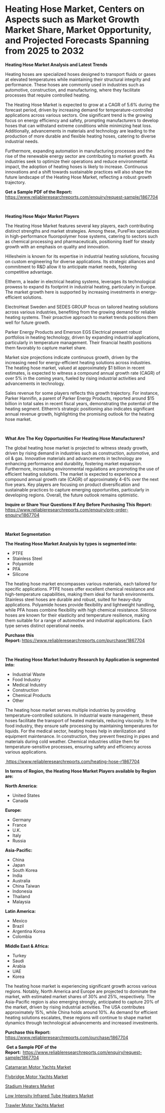<p><h1>Heating Hose Market, Centers on Aspects such as Market Growth Market Share, Market Opportunity, and Projected Forecasts Spanning from 2025 to 2032</h1></p><p><strong>Heating Hose Market Analysis and Latest Trends</strong></p>
<p><p>Heating hoses are specialized hoses designed to transport fluids or gases at elevated temperatures while maintaining their structural integrity and performance. These hoses are commonly used in industries such as automotive, construction, and manufacturing, where they facilitate processes that require controlled heating.</p><p>The Heating Hose Market is expected to grow at a CAGR of 5.6% during the forecast period, driven by increasing demand for temperature-controlled applications across various sectors. One significant trend is the growing focus on energy efficiency and safety, prompting manufacturers to develop hoses that can withstand extreme conditions while minimizing heat loss. Additionally, advancements in materials and technology are leading to the production of more durable and flexible heating hoses, catering to diverse industrial needs.</p><p>Furthermore, expanding automation in manufacturing processes and the rise of the renewable energy sector are contributing to market growth. As industries seek to optimize their operations and reduce environmental impact, the adoption of heating hoses is likely to increase. Continuous innovations and a shift towards sustainable practices will also shape the future landscape of the Heating Hose Market, reflecting a robust growth trajectory.</p></p>
<p><strong>Get a Sample PDF of the Report:&nbsp;</strong> <a href="https://www.reliableresearchreports.com/enquiry/request-sample/1867704?utm_campaign=118&utm_medium=2&utm_source=Github&utm_content=ia&utm_term=19022025&utm_id=heating-hose">https://www.reliableresearchreports.com/enquiry/request-sample/1867704</a></p>
<p>&nbsp;</p>
<p><strong>Heating Hose Major Market Players</strong></p>
<p><p>The Heating Hose Market features several key players, each contributing distinct strengths and market strategies. Among these, PureFlex specializes in high-performance fluoropolymer hose systems, catering to sectors such as chemical processing and pharmaceuticals, positioning itself for steady growth with an emphasis on quality and innovation.</p><p>Hillesheim is known for its expertise in industrial heating solutions, focusing on custom engineering for diverse applications. Its strategic alliances and commitment to R&D allow it to anticipate market needs, fostering competitive advantage.</p><p>Eltherm, a leader in electrical heating systems, leverages its technological prowess to expand its footprint in industrial heating, particularly in Europe. The market growth here is supported by increasing investments in energy-efficient solutions.</p><p>ElectroHeat Sweden and SEDES GROUP focus on tailored heating solutions across various industries, benefiting from the growing demand for reliable heating systems. Their proactive approach to market trends positions them well for future growth.</p><p>Parker Energy Products and Emerson EGS Electrical present robust portfolios in heating technology, driven by expanding industrial applications, particularly in temperature management. Their financial health positions them favorably to capture market share.</p><p>Market size projections indicate continuous growth, driven by the increasing need for energy-efficient heating solutions across industries. The heating hose market, valued at approximately $1 billion in recent estimates, is expected to witness a compound annual growth rate (CAGR) of over 5% in the coming years, fueled by rising industrial activities and advancements in technology.</p><p>Sales revenue for some players reflects this growth trajectory. For instance, Parker Hannifin, a parent of Parker Energy Products, reported around $15 billion in total sales in recent fiscal years, demonstrating the potential of the heating segment. Eltherm’s strategic positioning also indicates significant annual revenue growth, highlighting the promising outlook for the heating hose market.</p></p>
<p>&nbsp;</p>
<p><strong>What Are The Key Opportunities For Heating Hose Manufacturers?</strong></p>
<p><p>The global heating hose market is projected to witness steady growth, driven by rising demand in industries such as construction, automotive, and oil & gas. Innovative materials and advancements in technology are enhancing performance and durability, fostering market expansion. Furthermore, increasing environmental regulations are promoting the use of efficient heating solutions. The market is expected to experience a compound annual growth rate (CAGR) of approximately 4-6% over the next five years. Key players are focusing on product diversification and sustainable practices to capture emerging opportunities, particularly in developing regions. Overall, the future outlook remains optimistic.</p></p>
<p><strong>Inquire or Share Your Questions If Any Before Purchasing This Report:</strong> <a href="https://www.reliableresearchreports.com/enquiry/pre-order-enquiry/1867704?utm_campaign=118&utm_medium=2&utm_source=Github&utm_content=ia&utm_term=19022025&utm_id=heating-hose">https://www.reliableresearchreports.com/enquiry/pre-order-enquiry/1867704</a></p>
<p>&nbsp;</p>
<p><strong>Market Segmentation</strong></p>
<p><strong>The Heating Hose Market Analysis by types is segmented into:</strong></p>
<p><ul><li>PTFE</li><li>Stainless Steel</li><li>Polyamide</li><li>PFA</li><li>Silicone</li></ul></p>
<p><p>The heating hose market encompasses various materials, each tailored for specific applications. PTFE hoses offer excellent chemical resistance and high-temperature capabilities, making them ideal for harsh environments. Stainless steel hoses are durable and robust, suited for heavy-duty applications. Polyamide hoses provide flexibility and lightweight handling, while PFA hoses combine flexibility with high chemical resistance. Silicone hoses are known for their elasticity and temperature resilience, making them suitable for a range of automotive and industrial applications. Each type serves distinct operational needs.</p></p>
<p><strong>Purchase this Report:&nbsp;</strong><a href="https://www.reliableresearchreports.com/purchase/1867704?utm_campaign=118&utm_medium=2&utm_source=Github&utm_content=ia&utm_term=19022025&utm_id=heating-hose">https://www.reliableresearchreports.com/purchase/1867704</a></p>
<p>&nbsp;</p>
<p><strong>The Heating Hose Market Industry Research by Application is segmented into:</strong></p>
<p><ul><li>Industrial Waste</li><li>Food Industry</li><li>Medical Industry</li><li>Construction</li><li>Chemical Products</li><li>Other</li></ul></p>
<p><p>The heating hose market serves multiple industries by providing temperature-controlled solutions. In industrial waste management, these hoses facilitate the transport of heated materials, reducing viscosity. In the food industry, they ensure safe processing by maintaining temperatures for liquids. For the medical sector, heating hoses help in sterilization and equipment maintenance. In construction, they prevent freezing in pipes and materials during cold weather. Chemical industries utilize them for temperature-sensitive processes, ensuring safety and efficiency across various applications.</p></p>
<p><a href="https://www.reliableresearchreports.com/heating-hose-r1867704?utm_campaign=118&utm_medium=2&utm_source=Github&utm_content=ia&utm_term=19022025&utm_id=heating-hose">&nbsp;https://www.reliableresearchreports.com/heating-hose-r1867704</a></p>
<p><strong>In terms of Region, the Heating Hose Market Players available by Region are:</strong></p>
<p>
    <p> <strong> North America: </strong>
        <ul>
            <li>United States</li>
            <li>Canada</li>
        </ul>
        </p> 
    <p> <strong> Europe: </strong>
        <ul>
            <li>Germany</li>
            <li>France</li>
            <li>U.K.</li>
            <li>Italy</li>
            <li>Russia</li>
        </ul>
        </p> 
    <p> <strong> Asia-Pacific: </strong>
        <ul>
            <li>China</li>
            <li>Japan</li>
            <li>South Korea</li>
            <li>India</li>
            <li>Australia</li>
            <li>China Taiwan</li>
            <li>Indonesia</li>
            <li>Thailand</li>
            <li>Malaysia</li>
        </ul>
        </p> 
    <p> <strong> Latin America: </strong>
        <ul>
            <li>Mexico</li>
            <li>Brazil</li>
            <li>Argentina Korea</li>
            <li>Colombia</li>
        </ul>
        </p> 
    <p> <strong> Middle East & Africa: </strong>
        <ul>
            <li>Turkey</li>
            <li>Saudi</li>
            <li>Arabia</li>
            <li>UAE</li>
            <li>Korea</li>
        </ul>
    </p>
    </p>
<p><p>The heating hose market is experiencing significant growth across various regions. Notably, North America and Europe are projected to dominate the market, with estimated market shares of 30% and 25%, respectively. The Asia-Pacific region is also emerging strongly, anticipated to capture 20% of the market, driven by rising industrial activities. The USA contributes approximately 15%, while China holds around 10%. As demand for efficient heating solutions escalates, these regions will continue to shape market dynamics through technological advancements and increased investments.</p></p>
<p><strong>Purchase this Report: </strong><a href="https://www.reliableresearchreports.com/purchase/1867704?utm_campaign=118&utm_medium=2&utm_source=Github&utm_content=ia&utm_term=19022025&utm_id=heating-hose">https://www.reliableresearchreports.com/purchase/1867704</a></p>
<p>&nbsp;<strong>Get a Sample PDF of the Report:&nbsp;&nbsp;</strong><a href="https://www.reliableresearchreports.com/enquiry/request-sample/1867704?utm_campaign=118&utm_medium=2&utm_source=Github&utm_content=ia&utm_term=19022025&utm_id=heating-hose">https://www.reliableresearchreports.com/enquiry/request-sample/1867704</a></p>
<p><strong></strong></p>
<p><p><a href="https://github.com/iroldilom/Market-Research-Report-List-1/blob/main/catamaran-motor-yachts-market.md?utm_campaign=118&utm_medium=2&utm_source=Github&utm_content=ia&utm_term=19022025&utm_id=heating-hose">Catamaran Motor Yachts Market</a></p><p><a href="https://github.com/moazugavate/Market-Research-Report-List-1/blob/main/flybridge-motor-yachts-market.md?utm_campaign=118&utm_medium=2&utm_source=Github&utm_content=ia&utm_term=19022025&utm_id=heating-hose">Flybridge Motor Yachts Market</a></p><p><a href="https://github.com/chkrselia/Market-Research-Report-List-1/blob/main/stadium-heaters-market.md?utm_campaign=118&utm_medium=2&utm_source=Github&utm_content=ia&utm_term=19022025&utm_id=heating-hose">Stadium Heaters Market</a></p><p><a href="https://github.com/pidlisseas/Market-Research-Report-List-1/blob/main/low-intensity-infrared-tube-heaters-market.md?utm_campaign=118&utm_medium=2&utm_source=Github&utm_content=ia&utm_term=19022025&utm_id=heating-hose">Low Intensity Infrared Tube Heaters Market</a></p><p><a href="https://github.com/slmagaddam/Market-Research-Report-List-1/blob/main/trawler-motor-yachts-market.md?utm_campaign=118&utm_medium=2&utm_source=Github&utm_content=ia&utm_term=19022025&utm_id=heating-hose">Trawler Motor Yachts Market</a></p></p>